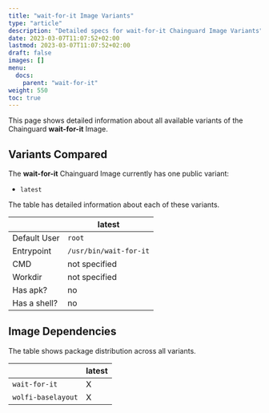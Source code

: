 ```yaml
---
title: "wait-for-it Image Variants"
type: "article"
description: "Detailed specs for wait-for-it Chainguard Image Variants"
date: 2023-03-07T11:07:52+02:00
lastmod: 2023-03-07T11:07:52+02:00
draft: false
images: []
menu:
  docs:
    parent: "wait-for-it"
weight: 550
toc: true
---
```


This page shows detailed information about all available variants of the Chainguard **wait-for-it** Image.

## Variants Compared
The **wait-for-it** Chainguard Image currently has one public variant: 

- `latest`

The table has detailed information about each of these variants.

|              | latest                 |
|--------------|------------------------|
| Default User | `root`                 |
| Entrypoint   | `/usr/bin/wait-for-it` |
| CMD          | not specified          |
| Workdir      | not specified          |
| Has apk?     | no                     |
| Has a shell? | no                     |

## Image Dependencies
The table shows package distribution across all variants.

|                    | latest |
|--------------------|--------|
| `wait-for-it`      | X      |
| `wolfi-baselayout` | X      |
